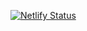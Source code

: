 [![Netlify Status](https://api.netlify.com/api/v1/badges/32093eb8-ed8c-49b6-a707-ea0249756a8c/deploy-status)](https://app.netlify.com/sites/srachetrai/deploys)
